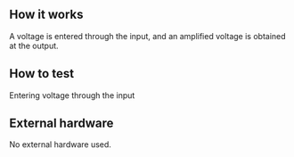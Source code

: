 <!---

This file is used to generate your project datasheet. Please fill in the information below and delete any unused
sections.

You can also include images in this folder and reference them in the markdown. Each image must be less than
512 kb in size, and the combined size of all images must be less than 1 MB.
-->

## How it works

A voltage is entered through the input, and an amplified voltage is obtained at the output.

## How to test

Entering voltage through the input

## External hardware

No external hardware used.
